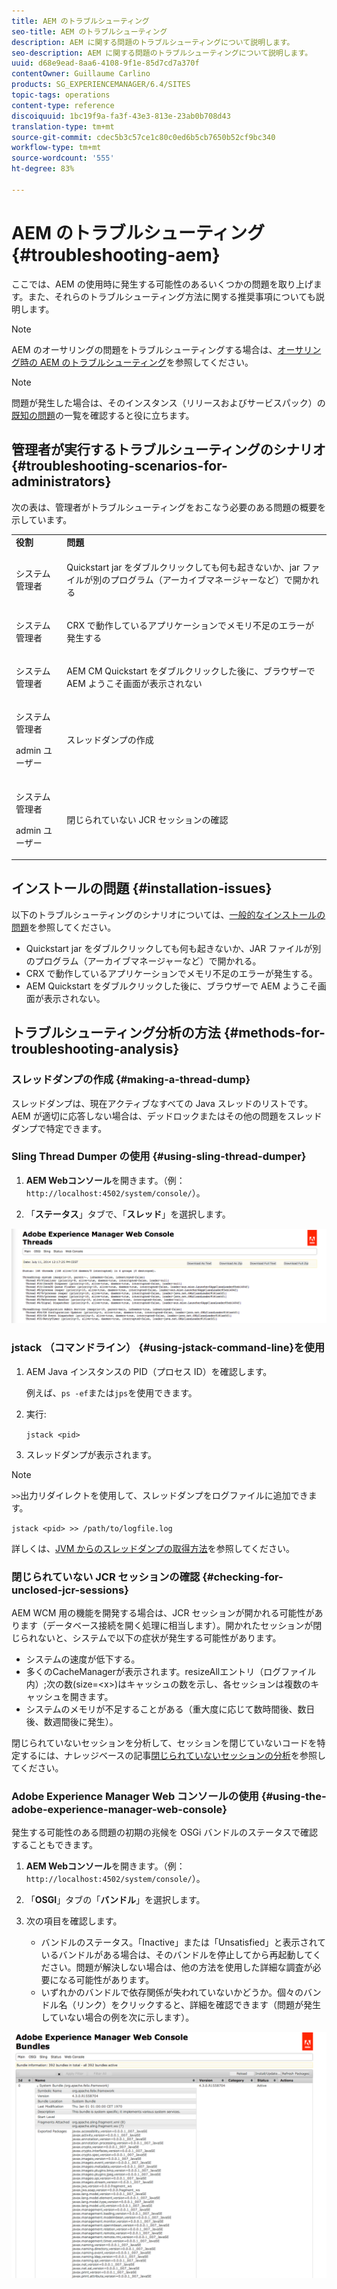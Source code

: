 ```yaml
---
title: AEM のトラブルシューティング
seo-title: AEM のトラブルシューティング
description: AEM に関する問題のトラブルシューティングについて説明します。
seo-description: AEM に関する問題のトラブルシューティングについて説明します。
uuid: d68e9ead-8aa6-4108-9f1e-85d7cd7a370f
contentOwner: Guillaume Carlino
products: SG_EXPERIENCEMANAGER/6.4/SITES
topic-tags: operations
content-type: reference
discoiquuid: 1bc19f9a-fa3f-43e3-813e-23ab0b708d43
translation-type: tm+mt
source-git-commit: cdec5b3c57ce1c80c0ed6b5cb7650b52cf9bc340
workflow-type: tm+mt
source-wordcount: '555'
ht-degree: 83%

---
```



# AEM のトラブルシューティング{#troubleshooting-aem}

ここでは、AEM の使用時に発生する可能性のあるいくつかの問題を取り上げます。また、それらのトラブルシューティング方法に関する推奨事項についても説明します。

>[!NOTE]
>
>AEM のオーサリングの問題をトラブルシューティングする場合は、[オーサリング時の AEM のトラブルシューティング](/help/sites-authoring/troubleshooting.md)を参照してください。

>[!NOTE]
>
>問題が発生した場合は、そのインスタンス（リリースおよびサービスパック）の[既知の問題](/help/release-notes/known-issues.md)の一覧を確認すると役に立ちます。

## 管理者が実行するトラブルシューティングのシナリオ  {#troubleshooting-scenarios-for-administrators}

次の表は、管理者がトラブルシューティングをおこなう必要のある問題の概要を示しています。

<table> 
 <tbody> 
  <tr> 
   <td><strong>役割</strong></td> 
   <td><strong>問題 </strong></td> 
  </tr> 
  <tr> 
   <td>システム管理者</td> 
   <td><p>Quickstart jar をダブルクリックしても何も起きないか、jar ファイルが別のプログラム（アーカイブマネージャーなど）で開かれる</p> </td> 
  </tr> 
  <tr> 
   <td><p>システム管理者</p> </td> 
   <td><p>CRX で動作しているアプリケーションでメモリ不足のエラーが発生する</p> </td> 
  </tr> 
  <tr> 
   <td><p>システム管理者</p> </td> 
   <td><p>AEM CM Quickstart をダブルクリックした後に、ブラウザーで AEM ようこそ画面が表示されない</p> </td> 
  </tr> 
  <tr> 
   <td><p>システム管理者</p> <p>admin ユーザー</p> </td> 
   <td><p>スレッドダンプの作成</p> </td> 
  </tr> 
  <tr> 
   <td><p>システム管理者</p> <p>admin ユーザー</p> </td> 
   <td><p>閉じられていない JCR セッションの確認</p> </td> 
  </tr> 
 </tbody> 
</table>

## インストールの問題  {#installation-issues}

以下のトラブルシューティングのシナリオについては、[一般的なインストールの問題](/help/sites-deploying/troubleshooting.md#common-installation-issues)を参照してください。

* Quickstart jar をダブルクリックしても何も起きないか、JAR ファイルが別のプログラム（アーカイブマネージャーなど）で開かれる。
* CRX で動作しているアプリケーションでメモリ不足のエラーが発生する。
* AEM Quickstart をダブルクリックした後に、ブラウザーで AEM ようこそ画面が表示されない。

## トラブルシューティング分析の方法  {#methods-for-troubleshooting-analysis}

### スレッドダンプの作成 {#making-a-thread-dump}

スレッドダンプは、現在アクティブなすべての Java スレッドのリストです。AEM が適切に応答しない場合は、デッドロックまたはその他の問題をスレッドダンプで特定できます。

### Sling Thread Dumper の使用  {#using-sling-thread-dumper}

1. **AEM Webコンソール**&#x200B;を開きます。（例：`http://localhost:4502/system/console/`）。

1. 「**ステータス**」タブで、「**スレッド**」を選択します。

![screen_shot_2012-02-13at43925pm](assets/screen_shot_2012-02-13at43925pm.png)

### jstack （コマンドライン） {#using-jstack-command-line}を使用

1. AEM Java インスタンスの PID（プロセス ID）を確認します。

   例えば、`ps -ef`または`jps`を使用できます。

1. 実行:

   `jstack <pid>`

1. スレッドダンプが表示されます。

>[!NOTE]
>
>`>>`出力リダイレクトを使用して、スレッドダンプをログファイルに追加できます。
>
>`jstack <pid> >> /path/to/logfile.log`

詳しくは、[JVM からのスレッドダンプの取得方法](https://helpx.adobe.com/cq/kb/TakeThreadDump.html)を参照してください。

### 閉じられていない JCR セッションの確認 {#checking-for-unclosed-jcr-sessions}

AEM WCM 用の機能を開発する場合は、JCR セッションが開かれる可能性があります（データベース接続を開く処理に相当します）。開かれたセッションが閉じられないと、システムで以下の症状が発生する可能性があります。

* システムの速度が低下する。
* 多くのCacheManagerが表示されます。resizeAllエントリ（ログファイル内）;次の数(size=&lt;x>)はキャッシュの数を示し、各セッションは複数のキャッシュを開きます。
* システムのメモリが不足することがある（重大度に応じて数時間後、数日後、数週間後に発生）。

閉じられていないセッションを分析して、セッションを閉じていないコードを特定するには、ナレッジベースの記事[閉じられていないセッションの分析](https://helpx.adobe.com/crx/kb/AnalyzeUnclosedSessions.html)を参照してください。

### Adobe Experience Manager Web コンソールの使用  {#using-the-adobe-experience-manager-web-console}

発生する可能性のある問題の初期の兆候を OSGi バンドルのステータスで確認することもできます。

1. **AEM Webコンソール**&#x200B;を開きます。（例：`http://localhost:4502/system/console/`）。

1. 「**OSGI**」タブの「**バンドル**」を選択します。

1. 次の項目を確認します。

   * バンドルのステータス。「Inactive」または「Unsatisfied」と表示されているバンドルがある場合は、そのバンドルを停止してから再起動してください。問題が解決しない場合は、他の方法を使用した詳細な調査が必要になる可能性があります。
   * いずれかのバンドルで依存関係が失われていないかどうか。個々のバンドル名（リンク）をクリックすると、詳細を確認できます（問題が発生していない場合の例を次に示します）。

![screen_shot_2012-02-13at44706pm](assets/screen_shot_2012-02-13at44706pm.png)

